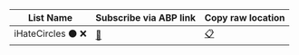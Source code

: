 | List Name | Subscribe via ABP link | Copy raw location |
| ----- | ----- | ----- |
| iHateCircles :black_circle: :x: | [:scroll:](https://subscribe.adblockplus.org/?location=https%3A%2F%2Fgithub.com%2Fkowith337%2FPersonalFilterListCollection%2Fraw%2Fmaster%2Ffilterlist%2Fubo-css%2FiHateCircles.txt&amp;title=iHateCircles) | [:clipboard:](https://github.com/kowith337/PersonalFilterListCollection/raw/master/filterlist/ubo-css/iHateCircles.txt) |
